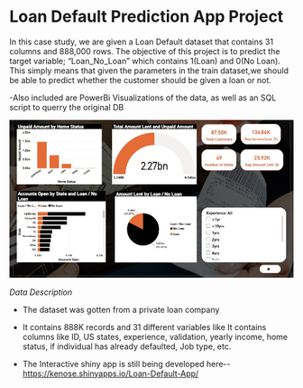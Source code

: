 # Loan Default Prediction App Project
In this case study, we are given a Loan Default dataset that contains 31 columns and 888,000 rows. 
The objective of this project is to predict the target variable; “Loan_No_Loan” which contains 1(Loan) and 0(No Loan).
This simply means that given the parameters in the train dataset,we should be able to predict whether the customer 
should be given a loan or not.

-Also included are PowerBi Visualizations of the data, as well as an SQL script to querry the original DB

<img src="img.JPG">

*Data Description*
- The dataset was gotten from a private loan company
- It contains 888K records and 31 different variables like It contains columns like ID, 
US states, experience, validation, yearly income, home status, 
if individual has already defaulted, Job type, etc.

 
- The Interactive shiny app is still being developed here--https://kenose.shinyapps.io/Loan-Default-App/
